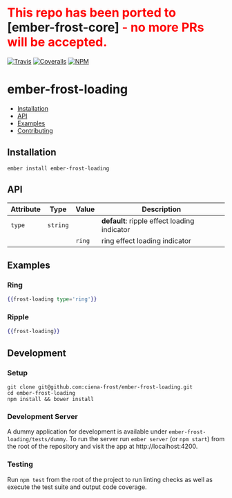 # <span style="color: red">This repo has been ported to</span> [ember-frost-core] <span style="color: red"> - no more PRs will be accepted.</span>

[ci-img]: https://img.shields.io/travis/ciena-frost/ember-frost-loading.svg "Travis CI Build Status"
[ci-url]: https://travis-ci.org/ciena-frost/ember-frost-loading

[cov-img]: https://img.shields.io/coveralls/ciena-frost/ember-frost-loading.svg "Coveralls Code Coverage"
[cov-url]: https://coveralls.io/github/ciena-frost/ember-frost-loading

[npm-img]: https://img.shields.io/npm/v/ember-frost-loading.svg "NPM Version"
[npm-url]: https://www.npmjs.com/package/ember-frost-loading

[![Travis][ci-img]][ci-url] [![Coveralls][cov-img]][cov-url] [![NPM][npm-img]][npm-url]

# ember-frost-loading

 * [Installation](#Installation)
 * [API](#API)
 * [Examples](#Examples)
 * [Contributing](#Contributing)

## Installation
```
ember install ember-frost-loading
```

## API
| Attribute | Type | Value | Description |
| --------- | ---- | ----- | ----------- |
| `type` | `string` || **default**: ripple effect loading indicator |
| | | `ring` | ring effect loading indicator |

## Examples
### Ring
```handlebars
{{frost-loading type='ring'}}
```

### Ripple
```handlebars
{{frost-loading}}
```

## Development
### Setup
```
git clone git@github.com:ciena-frost/ember-frost-loading.git
cd ember-frost-loading
npm install && bower install
```

### Development Server
A dummy application for development is available under `ember-frost-loading/tests/dummy`.
To run the server run `ember server` (or `npm start`) from the root of the repository and
visit the app at http://localhost:4200.

### Testing
Run `npm test` from the root of the project to run linting checks as well as execute the test suite
and output code coverage.
